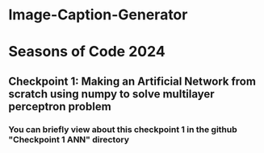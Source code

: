 # Image-Caption-Generator
# Seasons of Code 2024
## Checkpoint 1: Making an Artificial Network from scratch using numpy to solve multilayer perceptron problem
### You can briefly view about this checkpoint 1 in the github "Checkpoint 1 ANN" directory
